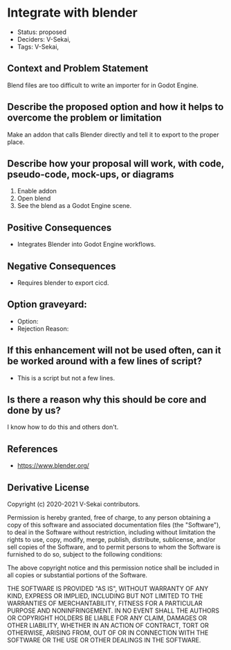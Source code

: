# Integrate with blender

- Status: proposed <!-- draft | rejected | accepted | deprecated | superseded by -->
- Deciders: V-Sekai,
- Tags: V-Sekai,

## Context and Problem Statement

Blend files are too difficult to write an importer for in Godot Engine.

## Describe the proposed option and how it helps to overcome the problem or limitation

Make an addon that calls Blender directly and tell it to export to the proper place.

## Describe how your proposal will work, with code, pseudo-code, mock-ups, or diagrams

1. Enable addon
1. Open blend
1. See the blend as a Godot Engine scene.

## Positive Consequences <!-- optional -->

- Integrates Blender into Godot Engine workflows.

## Negative Consequences <!-- optional -->

- Requires blender to export cicd.

## Option graveyard: <!-- same as above -->

- Option: <!-- [List the proposed options no longer open for consideration.] -->
- Rejection Reason: <!-- [List the reasons for the rejection: (the Bad traits)] -->

## If this enhancement will not be used often, can it be worked around with a few lines of script?

- This is a script but not a few lines.

## Is there a reason why this should be core and done by us?

I know how to do this and others don't.

## References <!-- optional -->

- https://www.blender.org/

## Derivative License

Copyright (c) 2020-2021 V-Sekai contributors.

Permission is hereby granted, free of charge, to any person obtaining a copy
of this software and associated documentation files (the "Software"), to deal
in the Software without restriction, including without limitation the rights
to use, copy, modify, merge, publish, distribute, sublicense, and/or sell
copies of the Software, and to permit persons to whom the Software is
furnished to do so, subject to the following conditions:

The above copyright notice and this permission notice shall be included in all
copies or substantial portions of the Software.

THE SOFTWARE IS PROVIDED "AS IS", WITHOUT WARRANTY OF ANY KIND, EXPRESS OR
IMPLIED, INCLUDING BUT NOT LIMITED TO THE WARRANTIES OF MERCHANTABILITY,
FITNESS FOR A PARTICULAR PURPOSE AND NONINFRINGEMENT. IN NO EVENT SHALL THE
AUTHORS OR COPYRIGHT HOLDERS BE LIABLE FOR ANY CLAIM, DAMAGES OR OTHER
LIABILITY, WHETHER IN AN ACTION OF CONTRACT, TORT OR OTHERWISE, ARISING FROM,
OUT OF OR IN CONNECTION WITH THE SOFTWARE OR THE USE OR OTHER DEALINGS IN THE
SOFTWARE.
